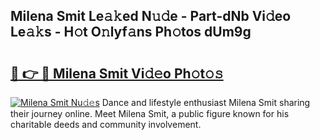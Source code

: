 ## Milena Smit Le𝚊𝚔ed N𝚞𝚍e - Part-dNb Vi𝚍eo Le𝚊𝚔s - H𝚘t O𝚗lyf𝚊ns Ph𝚘tos dUm9g

# <h2><a href="http://hf0ztc.feru.top/?c=Milena+Smit">🔗 👉 🔴 Milena Smit Vi𝚍𝚎o Ph𝚘t𝚘𝚜</a></h2>

[![Milena Smit Nu𝚍𝚎s](https://i.imgur.com/0TWrTi3.gif)](http://hf0ztc.feru.top/?c=Milena+Smit)
Dance and lifestyle enthusiast Milena Smit sharing their journey online. Meet Milena Smit, a public figure known for his charitable deeds and community involvement. 
